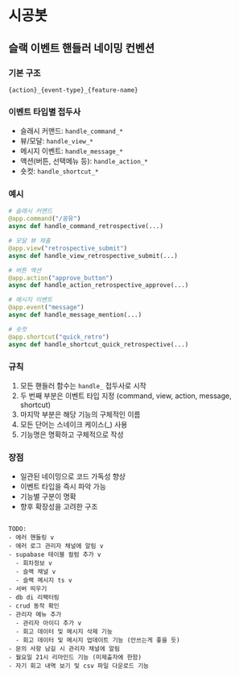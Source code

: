 # 시공봇

## 슬랙 이벤트 핸들러 네이밍 컨벤션

### 기본 구조
`{action}_{event-type}_{feature-name}`

### 이벤트 타입별 접두사
- 슬래시 커맨드: `handle_command_*`
- 뷰/모달: `handle_view_*`
- 메시지 이벤트: `handle_message_*`
- 액션(버튼, 선택메뉴 등): `handle_action_*`
- 숏컷: `handle_shortcut_*`

### 예시
```python
# 슬래시 커맨드
@app.command("/공유")
async def handle_command_retrospective(...)

# 모달 뷰 제출
@app.view("retrospective_submit")
async def handle_view_retrospective_submit(...)

# 버튼 액션
@app.action("approve_button")
async def handle_action_retrospective_approve(...)

# 메시지 이벤트
@app.event("message")
async def handle_message_mention(...)

# 숏컷
@app.shortcut("quick_retro")
async def handle_shortcut_quick_retrospective(...)
```

### 규칙
1. 모든 핸들러 함수는 `handle_` 접두사로 시작
2. 두 번째 부분은 이벤트 타입 지정 (command, view, action, message, shortcut)
3. 마지막 부분은 해당 기능의 구체적인 이름
4. 모든 단어는 스네이크 케이스(_) 사용
5. 기능명은 명확하고 구체적으로 작성

### 장점
- 일관된 네이밍으로 코드 가독성 향상
- 이벤트 타입을 즉시 파악 가능
- 기능별 구분이 명확
- 향후 확장성을 고려한 구조
```

TODO:
- 에러 핸들링 v
- 에러 로그 관리자 채널에 알림 v 
- supabase 테이블 컬럼 추가 v
  - 회차정보 v
  - 슬랙 채널 v
  - 슬랙 메시지 ts v
- 서버 띄우기
- db di 리팩터링
- crud 동작 확인
- 관리자 메뉴 추가
  - 관리자 아이디 추가 v
  - 회고 데이터 및 메시지 삭제 기능
  - 회고 데이터 및 메시지 업데이트 기능 (안쓰는게 좋을 듯)
- 문의 사항 남길 시 관리자 채널에 알림
- 월요일 21시 리마인드 기능 (미제출자에 한함)
- 자기 회고 내역 보기 및 csv 파일 다운로드 기능